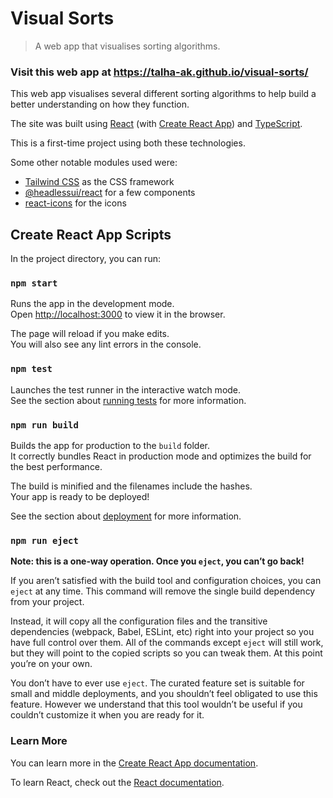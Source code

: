 # Visual Sorts

> A web app that visualises sorting algorithms.

### Visit this web app at https://talha-ak.github.io/visual-sorts/

This web app visualises several different sorting algorithms to help build a better understanding on how they function.

The site was built using [React](https://reactjs.org/) (with [Create React App](https://github.com/facebook/create-react-app)) and [TypeScript](https://www.typescriptlang.org/).

This is a first-time project using both these technologies.

Some other notable modules used were:

- [Tailwind CSS](https://tailwindcss.com/) as the CSS framework
- [@headlessui/react](https://github.com/tailwindlabs/headlessui/tree/main/packages/%40headlessui-react) for a few components
- [react-icons](https://github.com/react-icons/react-icons) for the icons

## Create React App Scripts

In the project directory, you can run:

### `npm start`

Runs the app in the development mode.\
Open [http://localhost:3000](http://localhost:3000) to view it in the browser.

The page will reload if you make edits.\
You will also see any lint errors in the console.

### `npm test`

Launches the test runner in the interactive watch mode.\
See the section about [running tests](https://facebook.github.io/create-react-app/docs/running-tests) for more information.

### `npm run build`

Builds the app for production to the `build` folder.\
It correctly bundles React in production mode and optimizes the build for the best performance.

The build is minified and the filenames include the hashes.\
Your app is ready to be deployed!

See the section about [deployment](https://facebook.github.io/create-react-app/docs/deployment) for more information.

### `npm run eject`

**Note: this is a one-way operation. Once you `eject`, you can’t go back!**

If you aren’t satisfied with the build tool and configuration choices, you can `eject` at any time. This command will remove the single build dependency from your project.

Instead, it will copy all the configuration files and the transitive dependencies (webpack, Babel, ESLint, etc) right into your project so you have full control over them. All of the commands except `eject` will still work, but they will point to the copied scripts so you can tweak them. At this point you’re on your own.

You don’t have to ever use `eject`. The curated feature set is suitable for small and middle deployments, and you shouldn’t feel obligated to use this feature. However we understand that this tool wouldn’t be useful if you couldn’t customize it when you are ready for it.

### Learn More

You can learn more in the [Create React App documentation](https://facebook.github.io/create-react-app/docs/getting-started).

To learn React, check out the [React documentation](https://reactjs.org/).
